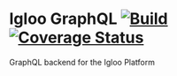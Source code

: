 # Igloo GraphQL [![Build](https://travis-ci.org/hellowitlab/iglooQL.svg?branch=master)](https://travis-ci.org/hellowitlab/iglooQL) [![Coverage Status](https://coveralls.io/repos/github/hellowitlab/iglooQL/badge.svg)](https://coveralls.io/github/hellowitlab/iglooQL?branch=master)

GraphQL backend for the Igloo Platform
